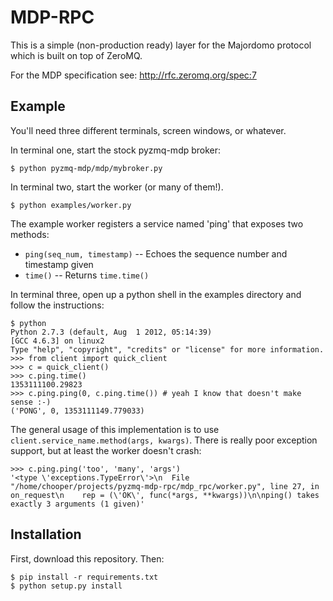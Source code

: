MDP-RPC
=======

This is a simple (non-production ready) layer for the Majordomo protocol which
is built on top of ZeroMQ.

For the MDP specification see: http://rfc.zeromq.org/spec:7


Example
-------

You'll need three different terminals, screen windows, or whatever.

In terminal one, start the stock pyzmq-mdp broker:

    $ python pyzmq-mdp/mdp/mybroker.py 

In terminal two, start the worker (or many of them!).

    $ python examples/worker.py 

The example worker registers a service named 'ping' that exposes two methods:

* `ping(seq_num, timestamp)` -- Echoes the sequence number and timestamp given
* `time()` -- Returns `time.time()`

In terminal three, open up a python shell in the examples directory and follow
the instructions:

    $ python
    Python 2.7.3 (default, Aug  1 2012, 05:14:39) 
    [GCC 4.6.3] on linux2
    Type "help", "copyright", "credits" or "license" for more information.
    >>> from client import quick_client
    >>> c = quick_client()
    >>> c.ping.time()
    1353111100.29823
    >>> c.ping.ping(0, c.ping.time()) # yeah I know that doesn't make sense :-)
    ('PONG', 0, 1353111149.779033)

The general usage of this implementation is to use
`client.service_name.method(args, kwargs)`. There is really poor exception
support, but at least the worker doesn't crash:

    >>> c.ping.ping('too', 'many', 'args')
    '<type \'exceptions.TypeError\'>\n  File "/home/chooper/projects/pyzmq-mdp-rpc/mdp_rpc/worker.py", line 27, in on_request\n    rep = (\'OK\', func(*args, **kwargs))\n\nping() takes exactly 3 arguments (1 given)'


Installation
------------

First, download this repository. Then:

    $ pip install -r requirements.txt
    $ python setup.py install

